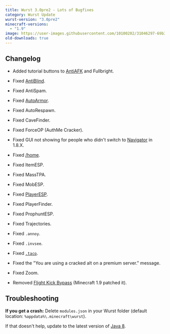 ```yaml
---
title: Wurst 3.0pre2 - Lots of Bugfixes
category: Wurst Update
wurst-version: "3.0pre2"
minecraft-versions:
  - "1.9"
image: https://user-images.githubusercontent.com/10100202/31046297-69b388ac-a5f6-11e7-9b94-19c4dcfde1fb.jpg
old-downloads: true
---
```

## Changelog

- Added tutorial buttons to [AntiAFK](https://wiki.wurstclient.net/antiafk) and Fullbright.

- Fixed [AntiBlind](https://wiki.wurstclient.net/antiblind).

- Fixed AntiSpam.

- Fixed [AutoArmor](https://wiki.wurstclient.net/autoarmor).

- Fixed AutoRespawn.

- Fixed CaveFinder.

- Fixed ForceOP (AuthMe Cracker).

- Fixed GUI not showing for people who didn't switch to [Navigator](https://wiki.wurstclient.net/navigator) in 1.8.X.

- Fixed [/home](https://wiki.wurstclient.net/home).

- Fixed ItemESP.

- Fixed MassTPA.

- Fixed MobESP.

- Fixed [PlayerESP](https://wiki.wurstclient.net/playeresp).

- Fixed PlayerFinder.

- Fixed ProphuntESP.

- Fixed Trajectories.

- Fixed `.annoy`.

- Fixed `.invsee`.

- Fixed [`.taco`](https://wiki.wurstclient.net/cmd/taco).

- Fixed the "You are using a cracked alt on a premium server." message.

- Fixed Zoom.

- Removed [Flight Kick Bypass](https://wiki.wurstclient.net/flight) (Minecraft 1.9 patched it).

## Troubleshooting

**If you get a crash:**
Delete `modules.json` in your Wurst folder (default location: `%appdata%\.minecraft\wurst`).

If that doesn't help, update to the latest version of [Java 8](https://java.com/download).

